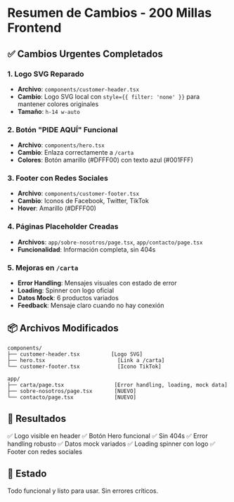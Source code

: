 # Resumen de Cambios - 200 Millas Frontend

## ✅ Cambios Urgentes Completados

### 1. Logo SVG Reparado
- **Archivo**: `components/customer-header.tsx`
- **Cambio**: Logo SVG local con `style={{ filter: 'none' }}` para mantener colores originales
- **Tamaño**: `h-14 w-auto`

### 2. Botón "PIDE AQUÍ" Funcional
- **Archivo**: `components/hero.tsx`
- **Cambio**: Enlaza correctamente a `/carta`
- **Colores**: Botón amarillo (#DFFF00) con texto azul (#001FFF)

### 3. Footer con Redes Sociales
- **Archivo**: `components/customer-footer.tsx`
- **Cambio**: Iconos de Facebook, Twitter, TikTok
- **Hover**: Amarillo (#DFFF00)

### 4. Páginas Placeholder Creadas
- **Archivos**: `app/sobre-nosotros/page.tsx`, `app/contacto/page.tsx`
- **Funcionalidad**: Información completa, sin 404s

### 5. Mejoras en `/carta`
- **Error Handling**: Mensajes visuales con estado de error
- **Loading**: Spinner con logo oficial
- **Datos Mock**: 6 productos variados
- **Feedback**: Mensaje claro cuando no hay conexión

## 📦 Archivos Modificados

```
components/
├── customer-header.tsx          [Logo SVG]
├── hero.tsx                       [Link a /carta]
└── customer-footer.tsx            [Icono TikTok]

app/
├── carta/page.tsx                [Error handling, loading, mock data]
├── sobre-nosotros/page.tsx       [NUEVO]
└── contacto/page.tsx             [NUEVO]
```

## 🎨 Resultados

✅ Logo visible en header
✅ Botón Hero funcional
✅ Sin 404s
✅ Error handling robusto
✅ Datos mock variados
✅ Loading spinner con logo
✅ Footer con redes sociales

## 🚀 Estado

Todo funcional y listo para usar. Sin errores críticos.

